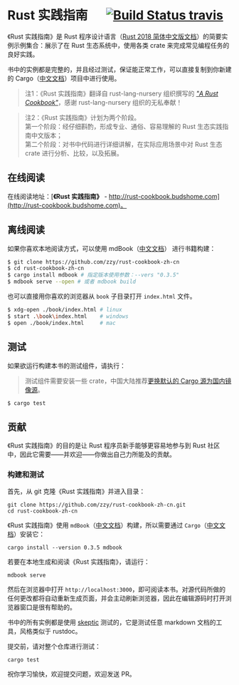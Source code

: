 # Rust 实践指南 &emsp; [![Build Status travis]][travis]

[Build Status travis]: https://api.travis-ci.com/zzy/rust-cookbook-zh-cn.svg?branch=master
[travis]: https://travis-ci.com/zzy/rust-cookbook-zh-cn

《Rust 实践指南》是 Rust 程序设计语言（[Rust 2018 简体中文版文档](https://rust-lang.budshome.com)）的简要实例示例集合：展示了在 Rust 生态系统中，使用各类 crate 来完成常见编程任务的良好实践。

书中的实例都是完整的，并且经过测试，保证能正常工作，可以直接复制到你新建的 Cargo（[中文文档](https://cargo.budshome.com)）项目中进行使用。

> 注1：《Rust 实践指南》翻译自 rust-lang-nursery 组织撰写的 [_"A Rust Cookbook"_](https://github.com/rust-lang-nursery/rust-cookbook)，感谢 rust-lang-nursery 组织的无私奉献！

> 注2：《Rust 实践指南》计划为两个阶段。<br>
> 第一个阶段：经仔细斟酌，形成专业、通俗、容易理解的 Rust 生态实践指南中文版本；<br>
> 第二个阶段：对书中代码进行详细讲解，在实际应用场景中对 Rust 生态 crate 进行分析、比较，以及拓展。

## 在线阅读

在线阅读地址：[**《Rust 实践指南》** - http://rust-cookbook.budshome.com](http://rust-cookbook.budshome.com)。

## 离线阅读

如果你喜欢本地阅读方式，可以使用 mdBook（[中文文档](https://mdbook.budshome.com)） 进行书籍构建：

```bash
$ git clone https://github.com/zzy/rust-cookbook-zh-cn
$ cd rust-cookbook-zh-cn
$ cargo install mdbook # 指定版本使用参数：--vers "0.3.5"
$ mdbook serve --open # 或者 mdbook build
```

也可以直接用你喜欢的浏览器从 `book` 子目录打开 `index.html` 文件。

```bash
$ xdg-open ./book/index.html # linux
$ start .\book\index.html    # windows
$ open ./book/index.html     # mac
```

## 测试

如果欲运行构建本书的测试组件，请执行：

> 测试组件需要安装一些 crate，中国大陆推荐[更换默认的 Cargo 源为国内镜像源](https://cargo.budshome.com/reference/source-replacement.html)。

```bash
$ cargo test
```

## 贡献

《Rust 实践指南》的目的是让 Rust 程序员新手能够更容易地参与到 Rust 社区中，因此它需要——并欢迎——你做出自己力所能及的贡献。

### 构建和测试

首先，从 git 克隆《Rust 实践指南》并进入目录：

```
git clone https://github.com/zzy/rust-cookbook-zh-cn.git
cd rust-cookbook-zh-cn
```

《Rust 实践指南》使用 `mdBook`（[中文文档](https://mdbook.budshome.com)）构建，所以需要通过 `Cargo`（[中文文档](https://cargo.budshome.com)）安装它：

```
cargo install --version 0.3.5 mdbook
```

若要在本地生成和阅读《Rust 实践指南》，请运行：

```
mdbook serve
```

然后在浏览器中打开 `http://localhost:3000`，即可阅读本书。对源代码所做的任何更改都将自动重新生成页面，并会主动刷新浏览器，因此在编辑源码时打开浏览器窗口是很有帮助的。

书中的所有实例都是使用 [skeptic](https://github.com/brson/rust-skeptic) 测试的，它是测试任意 markdown 文档的工具，风格类似于 rustdoc。

提交前，请对整个仓库进行测试：

```
cargo test
```

祝你学习愉快，欢迎提交问题，欢迎发送 PR。
